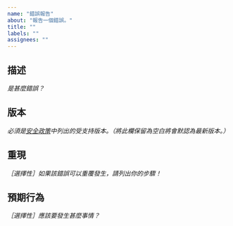 ```yaml
---
name: "錯誤報告"
about: "報告一個錯誤。"
title: ""
labels: ""
assignees: ""
---
```

## 描述

*是甚麼錯誤？*



## 版本

*必須是[安全政策](https://github.com/hugoalh/NodeJS.UnitConvert/security/policy)中列出的受支持版本。（將此欄保留為空白將會默認為最新版本。）*



## 重現

*［選擇性］如果該錯誤可以重覆發生，請列出你的步驟！*



## 預期行為

*［選擇性］應該要發生甚麼事情？*


